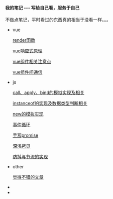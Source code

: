#### 我的笔记 --- 写给自己看，服务于自己

不做点笔记，平时看过的东西真的相当于没看一样。。。

- vue

  [render函数](/vue/render函数.md)

  [vue响应式原理](/vue/vue响应式原理.md)

  [vue组件相关注意点](/vue/vue组件相关注意点.md)

  [vue组件间通信](/vue/vue组件间通信.md)

- js

  [call、apply、bind的模拟实现及相关](/js/call、apply、bind的模拟实现及相关.md)

  [instanceof的实现及数据类型判断相关](/js/instanceof的实现及数据类型判断相关.md)

  [new的模拟实现](/js/new的模拟实现.md)

  [事件循环](/js/事件循环.md)

  [手写promise](/js/手写promise.md)

  [深浅拷贝](/js/深浅拷贝.md)

  [防抖与节流的实现](/js/防抖与节流的实现.md)

- other

  [觉得不错的文章](/other/觉得不错的文章.md)

- 

- 

